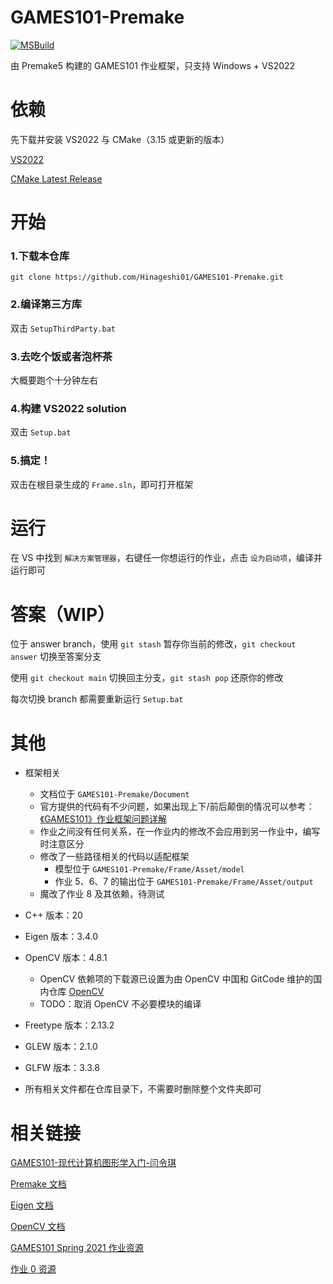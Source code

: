 # GAMES101-Premake
[![MSBuild](https://github.com/Hinageshi01/GAMES101-Premake/actions/workflows/msbuild.yml/badge.svg?branch=main)](https://github.com/Hinageshi01/GAMES101-Premake/actions/workflows/msbuild.yml)

由 Premake5 构建的 GAMES101 作业框架，只支持 Windows + VS2022

# 依赖
先下载并安装 VS2022 与 CMake（3.15 或更新的版本）

[VS2022](https://visualstudio.microsoft.com/zh-hans/downloads/)

[CMake Latest Release](https://cmake.org/download/)

# 开始
### 1.下载本仓库
`git clone https://github.com/Hinageshi01/GAMES101-Premake.git`

### 2.编译第三方库
双击 `SetupThirdParty.bat`

### 3.去吃个饭或者泡杯茶
大概要跑个十分钟左右

### 4.构建 VS2022 solution
双击 `Setup.bat`

### 5.搞定！
双击在根目录生成的 `Frame.sln`，即可打开框架

# 运行
在 VS 中找到 `解决方案管理器`，右键任一你想运行的作业，点击 `设为启动项`，编译并运行即可

# 答案（WIP）
位于 answer branch，使用 `git stash` 暂存你当前的修改，`git checkout answer` 切换至答案分支

使用 `git checkout main` 切换回主分支，`git stash pop` 还原你的修改

每次切换 branch 都需要重新运行 `Setup.bat`

# 其他
- 框架相关
  - 文档位于 `GAMES101-Premake/Document`
  - 官方提供的代码有不少问题，如果出现上下/前后颠倒的情况可以参考：[《GAMES101》作业框架问题详解](https://zhuanlan.zhihu.com/p/509902950)
  - 作业之间没有任何关系，在一作业内的修改不会应用到另一作业中，编写时注意区分
  - 修改了一些路径相关的代码以适配框架
    - 模型位于 `GAMES101-Premake/Frame/Asset/model`
    - 作业 5、6、7 的输出位于 `GAMES101-Premake/Frame/Asset/output`
  - 魔改了作业 8 及其依赖，待测试

- C++ 版本：20

- Eigen 版本：3.4.0

- OpenCV 版本：4.8.1
  - OpenCV 依赖项的下载源已设置为由 OpenCV 中国和 GitCode 维护的国内仓库 [OpenCV](https://gitcode.net/opencv/opencv)
  - TODO：取消 OpenCV 不必要模块的编译

- Freetype 版本：2.13.2

- GLEW 版本：2.1.0

- GLFW 版本：3.3.8

- 所有相关文件都在仓库目录下，不需要时删除整个文件夹即可

# 相关链接
[GAMES101-现代计算机图形学入门-闫令琪](https://www.bilibili.com/video/BV1X7411F744/)

[Premake 文档](https://premake.github.io/)

[Eigen 文档](https://eigen.tuxfamily.org/dox/)

[OpenCV 文档](https://docs.opencv.org/4.8.0/index.html)

[GAMES101 Spring 2021 作业资源](https://games-cn.org/forums/topic/s2021-games101-zuoyehuizong/)

[作业 0 资源](https://github.com/slicol/Games101-Homework-Win)
